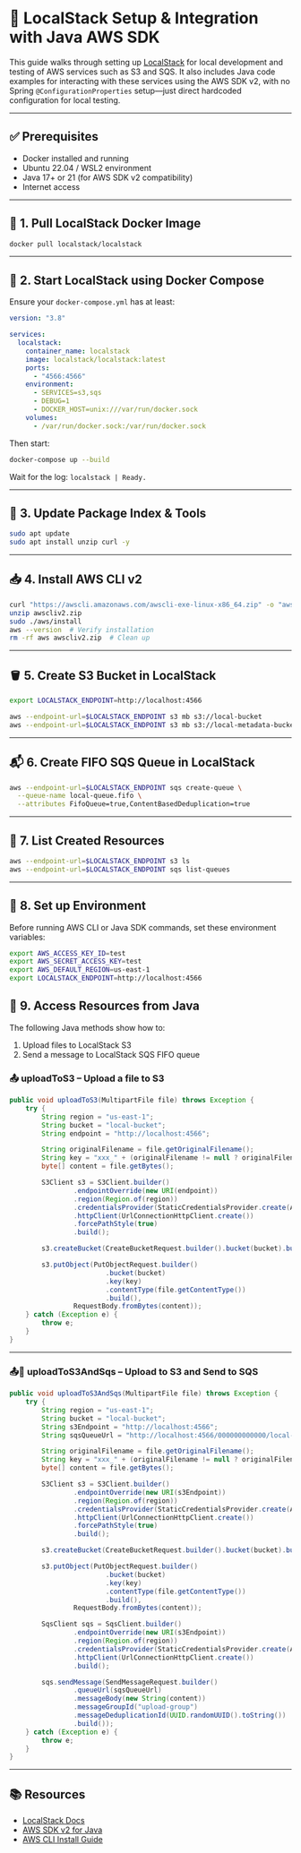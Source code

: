 # 🧪 LocalStack Setup & Integration with Java AWS SDK

This guide walks through setting up [LocalStack](https://localstack.cloud/) for local development and testing of AWS services such as S3 and SQS. It also includes Java code examples for interacting with these services using the AWS SDK v2, with no Spring `@ConfigurationProperties` setup—just direct hardcoded configuration for local testing.

---

## ✅ Prerequisites

- Docker installed and running
- Ubuntu 22.04 / WSL2 environment
- Java 17+ or 21 (for AWS SDK v2 compatibility)
- Internet access

---

## 🔧 1. Pull LocalStack Docker Image

```bash
docker pull localstack/localstack
```

---

## 🚀 2. Start LocalStack using Docker Compose

Ensure your `docker-compose.yml` has at least:

```yaml
version: "3.8"

services:
  localstack:
    container_name: localstack
    image: localstack/localstack:latest
    ports:
      - "4566:4566"
    environment:
      - SERVICES=s3,sqs
      - DEBUG=1
      - DOCKER_HOST=unix:///var/run/docker.sock
    volumes:
      - /var/run/docker.sock:/var/run/docker.sock
```

Then start:

```bash
docker-compose up --build
```

Wait for the log: `localstack | Ready.`

---

## 🔁 3. Update Package Index & Tools

```bash
sudo apt update
sudo apt install unzip curl -y
```

---

## 📥 4. Install AWS CLI v2

```bash
curl "https://awscli.amazonaws.com/awscli-exe-linux-x86_64.zip" -o "awscliv2.zip"
unzip awscliv2.zip
sudo ./aws/install
aws --version  # Verify installation
rm -rf aws awscliv2.zip  # Clean up
```

---

## 🪣 5. Create S3 Bucket in LocalStack

```bash
export LOCALSTACK_ENDPOINT=http://localhost:4566

aws --endpoint-url=$LOCALSTACK_ENDPOINT s3 mb s3://local-bucket
aws --endpoint-url=$LOCALSTACK_ENDPOINT s3 mb s3://local-metadata-bucket

```

---

## 📬 6. Create FIFO SQS Queue in LocalStack

```bash
aws --endpoint-url=$LOCALSTACK_ENDPOINT sqs create-queue \
  --queue-name local-queue.fifo \
  --attributes FifoQueue=true,ContentBasedDeduplication=true
```

---

## 📂 7. List Created Resources

```bash
aws --endpoint-url=$LOCALSTACK_ENDPOINT s3 ls
aws --endpoint-url=$LOCALSTACK_ENDPOINT sqs list-queues
```

---
## 🔗 8.  Set up Environment

Before running AWS CLI or Java SDK commands, set these environment variables:

```bash
export AWS_ACCESS_KEY_ID=test
export AWS_SECRET_ACCESS_KEY=test
export AWS_DEFAULT_REGION=us-east-1
export LOCALSTACK_ENDPOINT=http://localhost:4566
```
## 🔗 9. Access Resources from Java 

The following Java methods show how to:

1. Upload files to LocalStack S3
2. Send a message to LocalStack SQS FIFO queue


### 📤 uploadToS3 – Upload a file to S3

```java
public void uploadToS3(MultipartFile file) throws Exception {
    try {
        String region = "us-east-1";
        String bucket = "local-bucket";
        String endpoint = "http://localhost:4566";

        String originalFilename = file.getOriginalFilename();
        String key = "xxx_" + (originalFilename != null ? originalFilename : "unnamed");
        byte[] content = file.getBytes();

        S3Client s3 = S3Client.builder()
                .endpointOverride(new URI(endpoint))
                .region(Region.of(region))
                .credentialsProvider(StaticCredentialsProvider.create(AwsBasicCredentials.create("test", "test")))
                .httpClient(UrlConnectionHttpClient.create())
                .forcePathStyle(true)
                .build();

        s3.createBucket(CreateBucketRequest.builder().bucket(bucket).build());

        s3.putObject(PutObjectRequest.builder()
                        .bucket(bucket)
                        .key(key)
                        .contentType(file.getContentType())
                        .build(),
                RequestBody.fromBytes(content));
    } catch (Exception e) {
        throw e;
    }
}
```

---

### 📤📨 uploadToS3AndSqs – Upload to S3 and Send to SQS

```java
public void uploadToS3AndSqs(MultipartFile file) throws Exception {
    try {
        String region = "us-east-1";
        String bucket = "local-bucket";
        String s3Endpoint = "http://localhost:4566";
        String sqsQueueUrl = "http://localhost:4566/000000000000/local-queue.fifo";

        String originalFilename = file.getOriginalFilename();
        String key = "xxx_" + (originalFilename != null ? originalFilename : "unnamed");
        byte[] content = file.getBytes();

        S3Client s3 = S3Client.builder()
                .endpointOverride(new URI(s3Endpoint))
                .region(Region.of(region))
                .credentialsProvider(StaticCredentialsProvider.create(AwsBasicCredentials.create("test", "test")))
                .httpClient(UrlConnectionHttpClient.create())
                .forcePathStyle(true)
                .build();

        s3.createBucket(CreateBucketRequest.builder().bucket(bucket).build());

        s3.putObject(PutObjectRequest.builder()
                        .bucket(bucket)
                        .key(key)
                        .contentType(file.getContentType())
                        .build(),
                RequestBody.fromBytes(content));

        SqsClient sqs = SqsClient.builder()
                .endpointOverride(new URI(s3Endpoint))
                .region(Region.of(region))
                .credentialsProvider(StaticCredentialsProvider.create(AwsBasicCredentials.create("test", "test")))
                .httpClient(UrlConnectionHttpClient.create())
                .build();

        sqs.sendMessage(SendMessageRequest.builder()
                .queueUrl(sqsQueueUrl)
                .messageBody(new String(content))
                .messageGroupId("upload-group")
                .messageDeduplicationId(UUID.randomUUID().toString())
                .build());
    } catch (Exception e) {
        throw e;
    }
}
```

---

## 📚 Resources

- [LocalStack Docs](https://docs.localstack.cloud/)
- [AWS SDK v2 for Java](https://docs.aws.amazon.com/sdk-for-java/latest/developer-guide/home.html)
- [AWS CLI Install Guide](https://docs.aws.amazon.com/cli/latest/userguide/install-cliv2-linux.html)